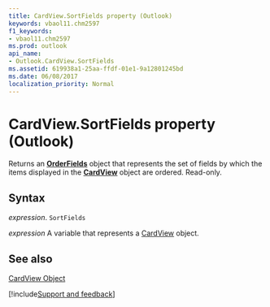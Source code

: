 ```yaml
---
title: CardView.SortFields property (Outlook)
keywords: vbaol11.chm2597
f1_keywords:
- vbaol11.chm2597
ms.prod: outlook
api_name:
- Outlook.CardView.SortFields
ms.assetid: 619938a1-25aa-ffdf-01e1-9a12801245bd
ms.date: 06/08/2017
localization_priority: Normal
---
```



# CardView.SortFields property (Outlook)

Returns an  **[OrderFields](Outlook.OrderFields.md)** object that represents the set of fields by which the items displayed in the **[CardView](Outlook.CardView.md)** object are ordered. Read-only.


## Syntax

_expression_. `SortFields`

_expression_ A variable that represents a [CardView](Outlook.CardView.md) object.


## See also


[CardView Object](Outlook.CardView.md)

[!include[Support and feedback](~/includes/feedback-boilerplate.md)]